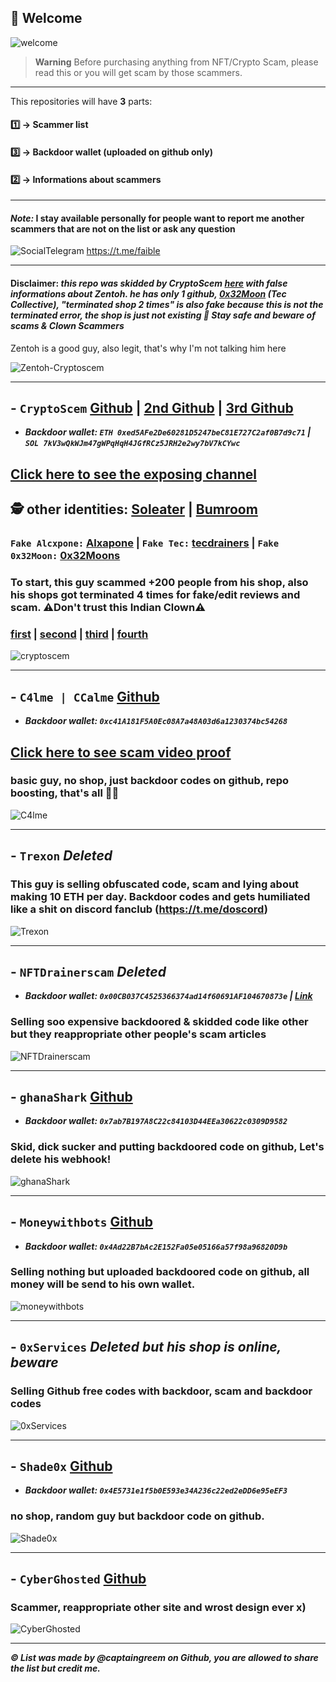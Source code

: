 ## 👋 Welcome 
![welcome](https://i.pinimg.com/originals/70/f3/53/70f353a3fc4d912a10f35518feceaa8e.gif)

> **Warning**
> Before purchasing anything from NFT/Crypto Scam, please read this or you will get scam by those scammers.

---

This repositories will have **3** parts:

#### 1️⃣ → Scammer list
#### 3️⃣ → Backdoor wallet (uploaded on github only)
#### 2️⃣ → Informations about scammers

---

#### ***Note:*** I stay available personally for people want to report me another scammers that are not on the list or ask any question
![SocialTelegram](https://user-images.githubusercontent.com/103531256/179599437-91fcc8de-5433-40be-a7a2-63cb02591081.png)
 https://t.me/faible

---

#### **Disclaimer:** *this repo was skidded by CryptoScem [here](https://github.com/0xCryptix/list-of-scammers) with false informations about Zentoh. he has only 1 github, [0x32Moon](https://github.com/0x32Moon) (Tec Collective), "terminated shop 2 times" is also fake because this is not the terminated error, the shop is just not existing 🤡 Stay safe and beware of scams & Clown Scammers* 
Zentoh is a good guy, also legit, that's why I'm not talking him here

![Zentoh-Cryptoscem](https://user-images.githubusercontent.com/103531256/175576905-3d39f193-0ceb-49e4-ad61-375289aca6d8.png)

---

 ## - `CryptoScem` [Github](https://github.com/cryptoscemdev) | [2nd Github](https://github.com/devcryptoscem) | [3rd Github](https://github.com/nftdrainerscript)
- ***Backdoor wallet: `ETH 0xed5AFe2De60281D5247beC81E727C2af0B7d9c71` | `SOL 7kV3wQkWJm47gWPqHqH4JGfRCz5JRH2e2wy7bV7kCYwc`***

## [Click here to see the exposing channel](https://t.me/cryptoscemmm)

## 🕵️ other identities: [Soleater](https://github.com/soleaterwebdev) | [Bumroom](https://github.com/bumroom) 
### `Fake Alcxpone:` [Alxapone](https://github.com/alxapone) | `Fake Tec:` [tecdrainers](https://github.com/tecdrainers) | `Fake 0x32Moon:` [0x32Moons](https://github.com/0x32Moons)

### To start, this guy scammed **+200** people from his shop, also his shops got terminated **4** times for fake/edit reviews and scam. **⚠️Don't trust this Indian Clown⚠️**
### [first](https://cryptoscem.sellix.io) | [second](https://cryptoscemm.sellix.io) | [third](https://crypto-scem.sellix.io/) | [fourth](https://web3eater.sellix.io/)

![cryptoscem](https://user-images.githubusercontent.com/103531256/174461023-af396dee-23c1-434a-8912-b75297eaa9f6.png)

---

## - `C4lme | CCalme` [Github](https://github.com/C4lme)
- ***Backdoor wallet: `0xc41A181F5A0Ec08A7a48A03d6a1230374bc54268`***
## [Click here to see scam video proof](https://cdn.discordapp.com/attachments/987748605542666381/992909777548103713/c4lme.mp4)
### basic guy, no shop, just backdoor codes on github, repo boosting, that's all 🤷‍♂


![C4lme](https://user-images.githubusercontent.com/103531256/174454492-be035582-79e9-4743-aaaa-bee7c3b96e0b.png)

---

## - `Trexon` *Deleted*
### This guy is selling obfuscated code, scam and lying about making 10 ETH per day. Backdoor codes and gets humiliated like a shit on discord fanclub (https://t.me/doscord)

![Trexon](https://user-images.githubusercontent.com/103531256/174454711-9641b8ce-edc1-462f-9641-6098a70c877c.png)


---

## - `NFTDrainerscam` *Deleted*
- ***Backdoor wallet: `0x00CB037C4525366374ad14f60691AF104670873e` | [Link](https://gist.githubusercontent.com/goolix/86fc7c9f1403d98651b180d6788f6c45/raw/faeb80ee67c65ef53f8168443e008bfb0934614e/codex)***
### Selling soo expensive backdoored & skidded code like other but they reappropriate other people's scam articles

![NFTDrainerscam](https://user-images.githubusercontent.com/103531256/175610675-34d69275-c04b-4ce4-abf0-5f47c0a3b069.png)


---

## - `ghanaShark` [Github](https://github.com/xcevexx)
- ***Backdoor wallet: `0x7ab7B197A8C22c84103D44EEa30622c0309D9582`***
### Skid, dick sucker and putting backdoored code on github, Let's delete his webhook!

![ghanaShark](https://user-images.githubusercontent.com/103531256/179581145-88819d57-73b7-45bf-9510-2f0c9f966e5a.png)

---

## - `Moneywithbots` [Github](https://github.com/moneywithbots)
- ***Backdoor wallet: `0x4Ad22B7bAc2E152Fa05e05166a57f98a96820D9b`***
### Selling nothing but uploaded backdoored code on github, all money will be send to his own wallet.

![moneywithbots](https://user-images.githubusercontent.com/103531256/174460960-3560122b-efff-44b5-97e8-e3d97dbc394d.png)

---

## - `0xServices` *Deleted but his shop is online, beware*
### Selling Github free codes with backdoor, scam and backdoor codes


![0xServices](https://user-images.githubusercontent.com/103531256/174454940-b4e88044-b27d-46ba-a0ae-d1ec2f5df387.png)


---

## - `Shade0x` [Github](https://github.com/Shade0x/NFT-Drainer-Website)
- ***Backdoor wallet: `0x4E5731e1f5b0E593e34A236c22ed2eDD6e95eEF3`***
### no shop, random guy but backdoor code on github.


![Shade0x](https://user-images.githubusercontent.com/103531256/174461099-48182473-19bf-4b14-9dda-e1a54f1aba6e.png)

---

## - `CyberGhosted` [Github](https://github.com/cyberghosted-dev)
### Scammer, reappropriate other site and wrost design ever x)

![CyberGhosted](https://user-images.githubusercontent.com/103531256/175609576-e840e126-def6-4ab5-beea-58278a70967b.png)


---

***© List was made by @captaingreem on Github, you are allowed to share the list but credit me.***



